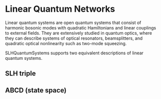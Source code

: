 # Linear Quantum Networks

Linear quantum systems are open quantum systems that consist of harmonic
bosonic modes with quadratic Hamiltonians and linear couplings to external
fields. They are extensively studied in quantum optics, where they can describe
systems of optical resonators, beamsplitters, and quadratic optical
nonlinearity such as two-mode squeezing.

SLHQuantumSystems supports two equivalent descriptions of linear quantum systems.

## SLH triple

## ABCD (state space)


